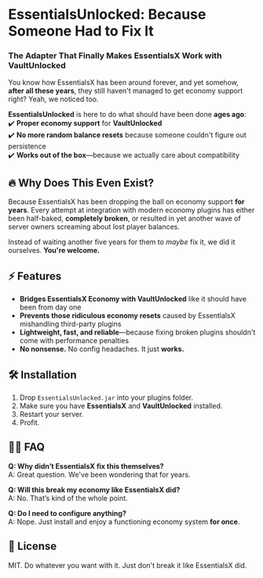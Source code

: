 # EssentialsUnlocked: Because Someone Had to Fix It  

### The Adapter That Finally Makes EssentialsX Work with VaultUnlocked  

You know how EssentialsX has been around forever, and yet somehow, **after all these years**, they still haven't managed to get economy support right? Yeah, we noticed too.  

**EssentialsUnlocked** is here to do what should have been done **ages ago**:  
✔️ **Proper economy support** for **VaultUnlocked**  
✔️ **No more random balance resets** because someone couldn't figure out persistence  
✔️ **Works out of the box**—because we actually care about compatibility  

## 🔥 Why Does This Even Exist?  

Because EssentialsX has been dropping the ball on economy support **for years**. Every attempt at integration with modern economy plugins has either been half-baked, **completely broken**, or resulted in yet another wave of server owners screaming about lost player balances.  

Instead of waiting another five years for them to *maybe* fix it, we did it ourselves. **You're welcome.**  

## ⚡ Features  

- **Bridges EssentialsX Economy with VaultUnlocked** like it should have been from day one  
- **Prevents those ridiculous economy resets** caused by EssentialsX mishandling third-party plugins  
- **Lightweight, fast, and reliable**—because fixing broken plugins shouldn't come with performance penalties  
- **No nonsense.** No config headaches. It just **works.**  

## 🛠️ Installation  

1. Drop `EssentialsUnlocked.jar` into your plugins folder.  
2. Make sure you have **EssentialsX** and **VaultUnlocked** installed.  
3. Restart your server.  
4. Profit.  

## 🤷‍♂️ FAQ  

**Q: Why didn’t EssentialsX fix this themselves?**  
A: Great question. We've been wondering that for years.  

**Q: Will this break my economy like EssentialsX did?**  
A: No. That’s kind of the whole point.  

**Q: Do I need to configure anything?**  
A: Nope. Just install and enjoy a functioning economy system **for once**.  

## 📜 License  

MIT. Do whatever you want with it. Just don't break it like EssentialsX did. 
